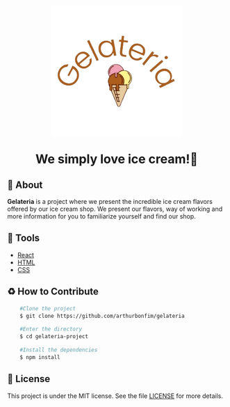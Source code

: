 <h1 align='center'>
    <img src='./public/assets/logo.png/'><br>
    <p>We simply love ice cream!🍦</p>
</h1>


## 📙 About 
**Gelateria** is a project where we present the incredible ice cream flavors offered by our ice cream shop. We present our flavors, way of working and more information for you to familiarize yourself and find our shop.

## 🔨 Tools
- [React](https://react.dev/)
- [HTML](https://developer.mozilla.org/en-US/docs/Web/HTML)
- [CSS](https://developer.mozilla.org/pt-BR/docs/Web/CSS)

## ♻️ How to Contribute
```bash
    #Clone the project
    $ git clone https://github.com/arthurbonfim/gelateria
```
```bash
    #Enter the directory
    $ cd gelateria-project
```
```bash
    #Install the dependencies
    $ npm install
```
## 📜 License
This project is under the MIT license. See the file [LICENSE](LICENSE.md) for more details.

























<!-- Projeto para a sorveteria Gelateria

Projeto da carreira front end da DevMedia. Desenvolvido com ituito de aplicar conceitos de SPA's, em React.js.

Para navegar no site basta utilizar o menu de navegação superior. A primeira página, Home, apresenta um descritivo geral da sorveteria.
A segunda página, Sabores, apresenta os sabores de sorvete ofertados. A terceira página, Sobre, apresenta um resumo da historia e a forma de trabalho da empresa. ├──
├ -->
